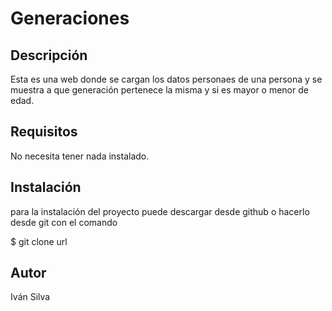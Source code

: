 # Generaciones

## Descripción

Esta es una web donde se cargan los datos personaes de una persona y se muestra a que generación pertenece la misma y si es mayor o menor de edad.

## Requisitos

No necesita tener nada instalado.

## Instalación

para la instalación del proyecto puede descargar desde github o hacerlo desde git con el comando

$ git clone url

## Autor

Iván Silva

